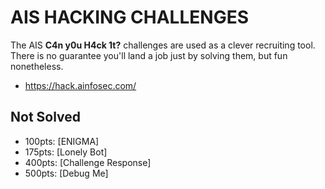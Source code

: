 # AIS HACKING CHALLENGES
The AIS **C4n y0u H4ck 1t?** challenges are used as a clever recruiting tool. There is no guarantee you'll land a job just by solving them, but fun nonetheless.

* https://hack.ainfosec.com/
## Not Solved
* 100pts: [ENIGMA]
* 175pts: [Lonely Bot]
* 400pts: [Challenge Response]
* 500pts: [Debug Me]

